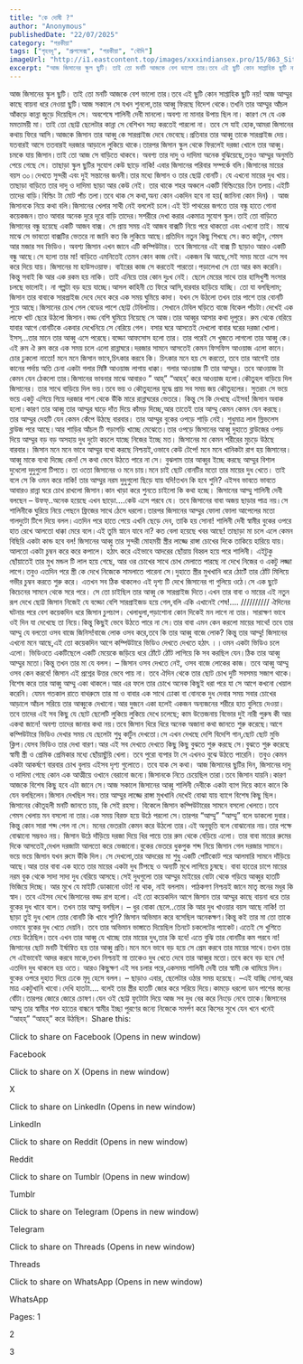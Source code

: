 ```yaml
---
title: "কে দোষী ?"
author: "Anonymous"
publishedDate: "22/07/2025"
category: "পরকীয়া"
tags: ["গৃহবধূ", "গ্রুপসেক্স", "পরকীয়া", "বৌদি"]
imageUrl: "http://i1.eastcontent.top/images/xxxindiansex.pro/15/863_Sita_is_note.jpg"
excerpt: "আজ জিসানের স্কুল ছুটি। তাই তো মনটি আজকে বেশ ভালো তার।তবে এই ছুটি কোন সাপ্তাহিক ছুটি নয়! আজ আম্মুর কাছে বায়না ধরে নেওয়া ছুটি।আজ সকালে সে যখন শুনলো,তার আব্বু ফিরছে বিদেশ থেকে।তখনি তার আম্মুর আঁচল আঁক..."
---
```


আজ জিসানের স্কুল ছুটি। তাই তো মনটি আজকে বেশ ভালো তার।তবে এই ছুটি কোন সাপ্তাহিক ছুটি নয়! আজ আম্মুর কাছে বায়না ধরে নেওয়া ছুটি।আজ সকালে সে যখন শুনলো,তার আব্বু ফিরছে বিদেশ থেকে।তখনি তার আম্মুর আঁচল আঁকড়ে কান্না জুড়ে দিয়েছিল সে। অবশেষে শালিনী দেবী মানলো।অবশ্য না মানার উপায় ছিল না। কারণ সে যে এক মমতাময়ী মা। তাই তো ছোট্ট ছেলেটার কান্না সে বেশিখন সহ‍্য করতেই পারলো না।
তবে সে যাই হোক,আমরা জিসানের কথায় ফিরে আসি।আজকে জিসান তার আব্বু কে সারপ্রাইজ দেবে ভেবেছে।প্রতিবার তার আব্বু তাকে সারপ্রাইজ দেয়। যতবারই আসে ততবারই দরজার আড়ালে লুকিয়ে থাকে।তারপর জিসান স্কুল থেকে ফিরলেই দরজা খোলে তার আব্বু। চমকে যায় জিসান।তাই তো আজ সে বাড়িতে থাকবে। অবশ্য তার দাদু ও দাদিমা অনেক বুঝিয়েছে,তবুও আম্মুর অনুমতি পেয়ে গেছে সে। তাছাড়া স্কুল ছুটির সুযোগ কেউ ছাড়ে নাকি!
এবার জিসানের পরিবার সম্পর্কে বলি।জিসানের মায়ের বয়স ৩০।দেখতে সুন্দরী এবং দুই সন্তানের জননী।তার মধ্যে জিসান ও তার ছোট্ট বোনটি। যে এখনো মায়ের দুধ খায়।তাছাড়া বাড়িতে তার দাদু ও দাদিমা ছাড়া আর কেউ নেই। তার থাকে শহর অঞ্চলে একটি বিল্ডিংয়ের তিন তলায়।এইটি তাদের বাড়ি।বিল্ডিং টা মোট পাঁচ তলা।তবে থাক সে কথা,অন‍্য কোন একদিন হবে না হয়( জানিনা কোন দিন) । আজ জিসানকে নিয়ে কথা বলি।জিসানের খেলার সাথী নেই বললেই চলে।এই ইট পাথরের জগতে তার বন্ধু হাতে গোনা কয়েকজন।তাও আবার অনেক দুরে দূরে বাড়ি তাদের।সশরীরে দেখা করার একমাত্র সুযোগ স্কুল।তাই তো বাড়িতে জিসানের বন্ধু হয়েছে একটি আজব বাক্স। সে প্রায় সময় এই আজব বাক্সটি নিয়ে পরে থাকতো এবং এখনো তাই। মাঝে মাঝে সে ভাবতো বাক্সটির ভেতরে না জানি কত কি লুকিয়ে আছে।প্রতিদিন নতুন কিছু শিখছে সে।কত কাটুন, গেমস আর মজার সব ভিডিও।
অবশ্য জিসান এখন জানে এটি কম্পিউটার। তবে জিসানের এই বাক্স টি ছাড়াও আরও একটি বন্ধু আছে।সে হলো তার মা!
বাড়িতে এমনিতেই তেমন কোন কাজ নেই। একজন ঝি আছে,সেই সময় মতো এসে সব করে দিয়ে যায়। জিসানের মা হাউসওয়াফ। বাইরের কাজ সে করতেই পারতো।পড়ালেখা সে তো আর কম করেনি। কিন্তু সবাই কি আর এক রকম হয় নাকি। তাই এনিয়ে তার কোন দুঃখ নেই। ছেলে মেয়ের সাথে তার হাসিখুশী সংসার চলছে ভালোই। না গল্পটা বড় হয়ে যাচ্ছে।আসল কাহিনী তে ফিরে আসি,বারবার হাড়িয়ে যাচ্ছি।
তো যা বলছিলাম; জিসান তার বাবাকে সারপ্রাইজ দেবে দেবে করে এক সময় ঘুমিয়ে কাদা। যখন সে উঠলো তখন তার পাশে তার বোনটি শুয়ে আছে।জিসানের চোখ গেল বেডের পাশে ছোট্ট টেবিলটায়। সেখানে টেবিল ঘড়িতে বাজে বিকেল পাঁচটা।দেখেই এক লাফে খাট ছেরে উঠলো জিসান।বড্ড বেশি ঘুমিয়ে নিয়েছে সে আজ।তার আব্বুর আসার কথা দূপুরে। রুম থেকে বেরিয়ে যাবার আগে বোনটিকে একবার দেখেনিয়ে সে বেরিয়ে গেল। বসার ঘরে আসতেই দেখলো বাবার ঘরের দরজা খোলা। ইসস্…তার মানে তার আব্বু এসে পরেছে।বড্ডো আফসোস হলো তার। তার পরেই সে খুজতে লাগলো তার আব্বু কে।এই রুম ঐ রুম করে এক সময় চলে এলো রান্নাঘরে।দরজার সামনে আসতেই কেমন ফিসফিস আওয়াজ এলো কানে।
চোর ঢুকলো নাতো! মনে মনে জিসান ভাবে,চিৎকার করবে কি। চিৎকার মনে হয় সে করতো, তবে তার আগেই তার কানের পর্দায় অতি চেনা একটা গলার মিষ্টি আওয়াজ লাগায় ধাক্কা। গলার আওয়াজ টি তার আম্মুর। তবে আওয়াজ টা কেমন যেন ঠেকলো তার।জিসানের ভাবনার মাঝে আবারও ” আহ্” “আহহ্’ করে আওয়াজ হলো।কৌতুহল বাড়িয়ে দিল জিসানের। তার সাথে বাড়িয়ে দিল ভয়।তবে ভয় ও কৌতুহলের যুদ্ধে প্রায় সব সময় জয় কৌতুহলের। সুতরাং সে ভয়ে ভয়ে একটু এগিয়ে গিয়ে দরজার পাশ থেকে উঁকি মারে রান্নাঘরের ভেতরে। কিন্তু সে কি দেখছে এইসব!
জিসান অবাক হলো।কারণ তার আব্বু তার আম্মুর ঘাড়ে দাঁত দিয়ে কাঁমড় দিচ্ছে,আর তাতেই তার আম্মু কেমন কেমন যেন করছে। তার আম্মুর দেহটি যেন কেমন কেঁপে উঠছে বারবার। তার আম্মুর বুকের ওপড়ে শাড়ি নেই। শুধুমাত্র লাল স্লিভলেস ব্লাউজ পরে আছে।আর শাড়ির আঁচল টি গড়াগড়ি খাচ্ছে মেঝেতে।তার ওপড়ে জিসানের আব্বু দুহাতে ব্লাউজের ওপড় দিয়ে আম্মুর বড় বড় অসহায় দুধ দুটো কচলে যাচ্ছে নিজের ইচ্ছে মত। জিসানের মা কেমন শরীরের মুচড়ে উঠছে বারবার।
জিসান মনে মনে ভাবে আম্মুর ব‍্যথা করছে নিশ্চয়ই,ওভাবে কেউ টেপে! মনে মনে খানিকটা রাগ হয় জিসানের।আব্বু মাকে ব‍্যথা দিচ্ছে কেন! সে কথা ভেবে উঠতে পারে না সে। বুঝলাম তার আব্বুর ইচ্ছে করছে আম্মুর বিশাল দুধেলো দুদুগুলো টিপতে। তা ওতো জিসানের ও মনে চায়।মনে চাই ছোট বোনটির মতো তার মায়ের দুধ খেতে। তাই বলে সে কি ওমন করে নাকি! তার আম্মুর নরম দুদুগুলো ছিড়ে যায় যদি!তখন কি হবে শুনি?
এইসব ভাবতে ভাবতে আবারও রান্না ঘরে চোখ রাখলো জিসান।কান খাড়া করে শুনতে চাইলো কি কথা হচ্ছে। জিসানের আম্মু শালিনী দেবী বলছেন
– উফফ্..অনেক হয়েছে এখন ছাড়ো….কেউ এসে পরবে যে।
তবে জিসানের বাবা অজয় ছাড়ার পাত্র নয়।সে শালিনীকে ঘুরিয়ে নিয়ে পেছনে ফ্রিজের সাথে ঠেসে ধরলো।তারপর জিসানের আম্মুর ফোলা ফোলা আপেলের মতো গালদুটো টিপে দিয়ে বলল।এতদিন পরে হাতে পেয়ে এখনি ছেড়ে দেব, তাকি হয় সোনা!
শালিনী দেবী স্বামীর বুকের ওপরে হাত রেখে আলতো ধাক্কা মেরে বলে।এই তুমি স্নানে যাবে না? কত বেলা হয়েছে খবর আছে! তাছাড়া মা চলে এলে কেমন বিছিরি একটা কান্ড হবে বল!
জিসানের আব্বু তার সুন্দরী মোহময়ী স্ত্রীর লাজ্জে রাঙ্গা চোখের দিকে তাকিয়ে হারিয়ে যায়।আলতো একটা চুম্বন করে করে কপালে। হঠাৎ করে এইভাবে আদরের ছোঁয়ায় বিহ্বল হয়ে পরে শালিনী। এইটুকু ছোঁয়াতেই তার মুখ মন্ডল টি লাল হয়ে গেছে, আর ওর চোখের সাথে চোখ মেলাতে পারছে না দেখে নিজের ও একটু লজ্জা লাগে।তবুও এতদিন পরে স্ত্রী কে দেখে নিজেকে সামলাতে পারেনা সে।দুহাতে স্ত্রীর মুখখানি ধরে ঠোটেঁ তার ঠোঁট মিলিয়ে গভীর চুম্বন করতে শুরু করে।
এতখন সব ঠিক থাকলেও এই দৃশ্য টি দেখে জিসানের গা গুলিয়ে ওঠে।সে এক ছুটে কিচেনের সামনে থেকে সরে পরে। সে তো চাইছিল তার আব্বু কে সারপ্রাইজ দিতে।এখন তার বাবা ও মায়ের এই নতুন রূপ দেখে ছোট্ট জিসান নিজেই যে বড্ডো বেশি সারপ্রাইজড হয়ে গেল,বলি একি এখানেই শেষ!….
//////////
ঐদিনের ঘটনার পরে বেশ কয়েকদিন ধরে জিসান চুপচাপ। খেলাধুলা,পড়াশোনা কোন দিকেই মন লাগে না তার। সারাক্ষণ ভাবে ওই দিন যা দেখেছে তা নিয়ে।কিন্তু কিছুই ভেবে উঠতে পারে না সে।তার বাবা এমন কেন করলো মায়ের সাথে! তবে তার আম্মু যে বলতো ওসব বাজে জিনিস!বাজে লোক ওসব করে,তবে কি তার আব্বু বাজে লোক? কিন্তু তার আম্মু!
জিসানের এখনো মনে আছে,এই তো কয়েকদিন আগে কম্পিউটারে ভিডিও দেখতে দেখতে হঠাৎ ।।ওমন একটা ভিডিও চলে এলো। ভিডিওতে একটিছেলে একটি মেয়েকে জড়িয়ে ধরে ঠোঁটে ঠোঁট লাগিয়ে কি সব করছিল যেন।ঠিক তার আব্বু আম্মুর মতো।কিন্তু তখন তার মা যে বলল।
– জিসান ওসব দেখতে নেই, ওসব বাজে লোকের কাজ।
তবে আব্বু আম্মু ওসব কেন করবে! জিসান এই প্রশ্নের উত্তর ভেবে পায় না। তবে ঐদিন থেকে তার ছোট চোখ দুটি সবসময় সজাগ থাকে।বিশেষ করে তার আব্বু আম্মু একা থাকলে।আর এর ফলে তার চোখে অনেক কিছুই ধরা পরে যা সে আগে কখনো খেয়াল করেনি।
যেমন গতকাল রাতে বাথরুমে তার মা ও বাবার এক সাথে ঢোকা বা বোনকে দুধ দেবার সময় সবার চোখের আড়ালে আঁচল সরিয়ে তার আব্বুকে দেখানো।আর দুজনে একা হলেই একজন অন‍্যজনের শরীরে হাত বুলিয়ে দেওয়া। তবে তাদের এই সব কিছু যে ছোট ছেলেটি লুকিয়ে লুকিয়ে দেখে চলেছে; কাম উত্তেজনায় বিভোর দুই নারী পুরুষ কী আর একথা জানে!
অবশ্য তাদের জানার কথা নয়।তবে জিসান ধিরে ধিরে অনেক অজানা কথা জানতে শুরু করেছে।আগে কম্পিউটারে ভিডিও দেখার সময় যে ছেলেটা শুধু কার্টুন দেখতো।সে এখন দেখছে দেশি বিদেশি গান,ছোট ছোট মুভি ক্লিপ।যেসব ভিডিও তার দেখা বারণ।আর এই সব দেখতে দেখতে কিছু কিছু বুঝতে শুরু করছে সে।বুঝতে শুরু করেছে স্বামী স্ত্রী ও প্রেমিক প্রেমিকার মধ্যে ছোঁয়াছুঁয়ি খেলা। তবে পুরো ব‍্যপার টা সে এখনও বুঝে উঠতে পারেনি। তবুও কেমন একটা আকর্ষণে বারবার চোখ বুলায় এইসব দৃশ্য গুলোতে।
তবে যাক সে কথা। আজ জিসানের ছুটির দিন, জিসানের দাদু ও দাদিমা গেছে কোন এক আত্মীয়ে ওখানে বেরানো জন্যে।জিসানকে নিতে চেয়েছিল তারা।তবে জিসান যায়নি।কারণ আজকে বিশেষ কিছু হবে এটা জানে সে।আজ সকালে জিসানের আব্বু শালিনী দেবীকে একটা ব‍্যাগ দিয়ে কানে কানে কি যেন বলছিলেন।জিসান দেখছিল সব।তার আম্মুর লাজ্জে রাঙ্গা মুখখানি দেখেই বোঝা যায় ব‍্যাগে বিশেষ কিছু ছিল। জিসানের কৌতূহলী মনটি জানতে চায়, কি সেই রহস্য।
বিকেলে জিসান কম্পিউটারের সামনে বসলো খেলতে।তবে গেমস খেলায় মন বসলো না তার।এক সময় বিরক্ত হয়ে উঠে পরলো সে।তারপর “আম্মু” “আম্মু” বলে ডাকলো দুবার।কিন্তু কোন সারা শব্দ পেল না সে। মনের ভেতরটা কেমন করে উঠলো তার।এই অনুভূতি বলে বোঝানোর নয়।তার পক্ষে বোঝানো সম্ভবও নয়।
জিসান উঠে দাঁড়িয়ে দরজা দিয়ে ধির পায়ে তার রুম থেকে বেড়িয়ে এলো। তার বাবা মায়ের রুমের দিকে আসতেই,দেখল দরজাটা আলতো করে ভেজানো।বুকের ভেতরে ধুকপুক শব্দ নিয়ে জিসান গেল দরজার সামনে। ভয়ে ভয়ে জিসান যখন রুমে উঁকি দিল। সে দেখলো,তার আদরের মা শুধু একটি পেটিকোট পরে আলমারি সামনে দাঁড়িয়ে আছে।আর তার বাবা এক হাতে তার মায়ের একটা দুধ টিপছে ও অন‍্যটি মুখে লাগিয়ে চুষছে। বাবা হাতের চাপে মায়ের নরম বুক থেকে সাদা সাদা দুধ বেরিয়ে আসছে।সেই দুধগুলো তার আম্মুর মাইয়ের বোটা থেকে গড়িয়ে আব্বুর হাতটি ভিজিয়ে দিচ্ছে। আর মুখে যে মাইটি ডোকানো ওটা! না থাক, নাই বললাম। পাঠকগণ নিশ্চয়ই জানে মাতৃ স্তনের মধুর কি স্বাদ। তবে এইসব দেখে জিসানের বড্ড রাগ হলো। এই তো কয়েকদিন আগে জিসান তার আম্মুর কাছে বায়না ধরে তার বুকের দুধ খাবে বলে। তখন তার আম্মু বলছিল।
– ধুর বোকা ছেলে..তোর কি আর দুধ খাওয়ার বয়স আছে নাকি! তা ছাড়া তুই দুধ খেলে তোর বোনটি কি খাবে শুনি?
জিসান অভিমান করে বসেছিল অনেকক্ষণ।কিন্তু কই তার মা তো তাকে ওভাবে বুকের দুধ খেতে দেয়নি। তবে তার অভিমান ভাঙ্গাতে দিয়েছিল তিনটে চকলেটের প‍্যাকেট।এতেই সে খুশিতে নেচে উঠেছিল।তবে এখন তার আব্বু যে খাচ্ছে তার মায়ের দুধ,তার কি হবে! এতে বুঝি তার বোনটির কম পরবে না! জিসানের ছোট মনটি ইর্ষান্বিত হয় তার আব্বু প্রতি।মনে মনে ভাবে বড় হয়ে সে প্রেম করবে তার মায়ের সাথে।তখন তার সে এইভাবেই আদর করবে মাকে,তখন নিশ্চয়ই মা তাকেও দুধ খেতে দেবে তার আব্বুর মতো।তবে কবে বড় হবে সে! এতদিন দুধ থাকলে হয় ওতে।
আরও কিছুক্ষণ এই সব চলার পরে,একসময় শালিনী দেবী তার স্বামী কে থামিয়ে দিল। বুকের ওপরে দুহাত দিয়ে ঢেকে মৃদু হেসে বলল।
– ছাড়াও এবার, ছেলেটার ওঠার সময় হয়েছে।
–এই যাচ্ছি সোনা,আর মাত্র একটুখানি খাবো।দেখি হাতটা….
বলেই তার স্ত্রীর হাতটি জোর করে সরিয়ে দিয়ে।কামড়ে ধরলো ডান পাশের স্তনের বোঁটা।তারপর জোরে জোরে চোষণ।যেন ওই ছোট্ট ফুটোটা দিয়ে আজ সব দুধ বের করে নিংড়ে নেবে তাকে।জিসানের আম্মু তার স্বামীর শক্ত হাতের বান্ধনে স্বামীর ইচ্ছা পুরণের জন্যে নিজেকে সমর্পণ করে কিসের সুখে যেন খনে খনেই “আহহ্” “আহহ্” করে উঠছিল।
Share this:


Click to share on Facebook (Opens in new window)


Facebook




Click to share on X (Opens in new window)


X




Click to share on LinkedIn (Opens in new window)


LinkedIn




Click to share on Reddit (Opens in new window)


Reddit




Click to share on Tumblr (Opens in new window)


Tumblr




Click to share on Telegram (Opens in new window)


Telegram




Click to share on Threads (Opens in new window)


Threads




Click to share on WhatsApp (Opens in new window)


WhatsApp


Pages: 
1
 
2
 
3
